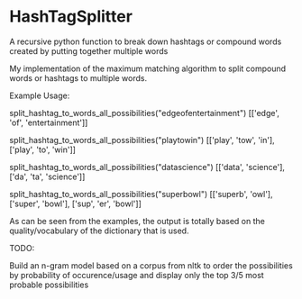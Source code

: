 HashTagSplitter
===============

A recursive python function to break down hashtags or compound words created by putting together multiple words

My implementation of the maximum matching algorithm to split compound words or hashtags to multiple words.


Example Usage:

split_hashtag_to_words_all_possibilities("edgeofentertainment")
[['edge', 'of', 'entertainment']]

split_hashtag_to_words_all_possibilities("playtowin")
[['play', 'tow', 'in'], ['play', 'to', 'win']]

split_hashtag_to_words_all_possibilities("datascience")
[['data', 'science'], ['da', 'ta', 'science']]

split_hashtag_to_words_all_possibilities("superbowl")
[['superb', 'owl'], ['super', 'bowl'], ['sup', 'er', 'bowl']]



As can be seen from the examples, the output is totally based on the quality/vocabulary of the dictionary that is used.


TODO:

Build an n-gram model based on a corpus from nltk to order the possibilities by probability of occurence/usage and display only the top 3/5 most probable possibilities

